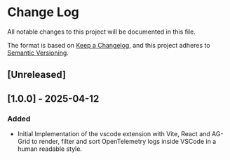 # Change Log

All notable changes to this project will be documented in this file.

The format is based on [Keep a Changelog](https://keepachangelog.com/en/1.1.0/),
and this project adheres to [Semantic Versioning](https://semver.org/spec/v2.0.0.html).

## [Unreleased]

## [1.0.0] - 2025-04-12

### Added

- Initial Implementation of the vscode extension with Vite, React and AG-Grid to render, filter and sort OpenTelemetry logs inside VSCode in a human readable style.
